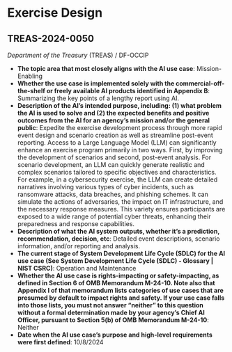 # Exercise Design
## TREAS-2024-0050
_Department of the Treasury_ (TREAS) / DF-OCCIP


+ **The topic area that most closely aligns with the AI use case**: Mission-Enabling
+ **Whether the use case is implemented solely with the commercial-off-the-shelf or freely available AI products identified in Appendix B**: Summarizing the key points of a lengthy report using AI.
+ **Description of the AI’s intended purpose, including: (1) what problem the AI is used to solve and (2) the expected benefits and positive outcomes from the AI for an agency’s mission and/or the general public**: Expedite the exercise development process through more rapid event design and scenario creation as well as streamline post-event reporting. Access to a Large Language Model (LLM) can significantly enhance an exercise program primarily in two ways. First, by improving the development of scenarios and second, post-event analysis. For scenario development, an LLM can quickly generate realistic and complex scenarios tailored to specific objectives and characteristics. For example, in a cybersecurity exercise, the LLM can create detailed narratives involving various types of cyber incidents, such as ransomware attacks, data breaches, and phishing schemes. It can simulate the actions of adversaries, the impact on IT infrastructure, and the necessary response measures. This variety ensures participants are exposed to a wide range of potential cyber threats, enhancing their preparedness and response capabilities.
+ **Description of what the AI system outputs, whether it’s a prediction, recommendation, decision, etc**: Detailed event descriptions, scenario information, and/or reporting and analysis.
+ **The current stage of System Development Life Cycle (SDLC) for the AI use case (See System Development Life Cycle (SDLC) - Glossary | NIST CSRC)**: Operation and Maintenance
+ **Whether the AI use case is rights-impacting or safety-impacting, as defined in Section 6 of OMB Memorandum M-24-10. Note also that Appendix I of that memorandum lists categories of use cases that are presumed by default to impact rights and safety. If your use case falls into those lists, you must not answer “neither” to this question without a formal determination made by your agency’s Chief AI Officer, pursuant to Section 5(b) of OMB Memorandum M-24-10**: Neither
+ **Date when the AI use case’s purpose and high-level requirements were first defined**: 10/8/2024